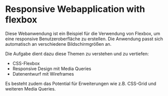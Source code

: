 # Responsive Webapplication with flexbox

Diese Webanwendung ist ein Beispiel für die Verwendung von Flexbox, um eine responsive Benutzeroberfläche zu erstellen. Die Anwendung passt sich automatisch an verschiedene Bildschirmgrößen an.

Die Aufgabe dient dazu diese Themen zu verstehen und zu vertiefen:

- CSS-Flexbox
- Responsive Design mit Media Queries
- Datenentwurf mit Wireframes

Es besteht zudem das Potential für Erweiterungen wie z.B. CSS-Grid und weiteren Media Queries.